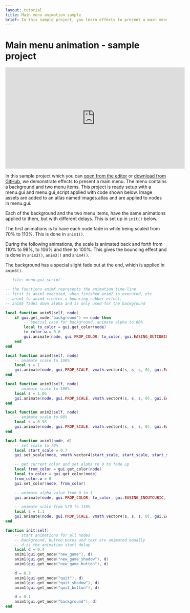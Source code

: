 ```yaml
---
layout: tutorial
title: Main menu animation sample
brief: In this sample project, you learn effects to present a main menu.
---
```

# Main menu animation - sample project

<iframe width="560" height="315" src="https://www.youtube.com/embed/dPQpSlt3ahw" frameborder="0" allowfullscreen></iframe>

In this sample project which you can [open from the editor](/manuals/project-setup/) or [download from GitHub](https://github.com/defold/sample-main-menu-animation), we demonstrate effects to present a main menu. The menu contains a background and two menu items.
This project is ready setup with a menu.gui and menu.gui_script applied with code shown below. Image assets are added to an atlas named images.atlas and are applied to nodes in menu.gui.

Each of the background and the two menu items, have the same animations applied to them, but with different delays. This is set up in `init()` below.

The first animations is to have each node fade in while being scaled from 70% to 110%.
This is done in `anim1()`.

During the following animations, the scale is animated back and forth from 110% to 98%, to 106% and then to 100%. This gives the bouncing effect and is done in `anim2()`, `anim3()` and `anim4()`.

The background has a special slight fade out at the end, which is applied in `anim5()`.

```lua
-- file: menu.gui_script

-- the functions animX represents the animation time-line
-- first is anim1 executed, when finished anim2 is executed, etc
-- anim1 to anim4 creates a bouncing rubber effect.
-- anim5 fades down alpha and is only used for the background

local function anim5(self, node)
	if gui.get_node("background") == node then
		-- special case for background. animate alpha to 60%
		local to_color = gui.get_color(node)
		to_color.w = 0.6
		gui.animate(node, gui.PROP_COLOR, to_color, gui.EASING_OUTCUBIC, 2.4, 0.1)
	end
end

local function anim4(self, node)
	-- animate scale to 100%
	local s = 1
	gui.animate(node, gui.PROP_SCALE, vmath.vector4(s, s, s, 0), gui.EASING_INOUTCUBIC, 0.24, 0, anim5)
end

local function anim3(self, node)
	-- animate scale to 106%
	local s = 1.06
	gui.animate(node, gui.PROP_SCALE, vmath.vector4(s, s, s, 0), gui.EASING_INOUTCUBIC, 0.24, 0, anim4)
end

local function anim2(self, node)
	-- animate scale to 98%
	local s = 0.98
	gui.animate(node, gui.PROP_SCALE, vmath.vector4(s, s, s, 0), gui.EASING_INOUTCUBIC, 0.24, 0, anim3)
end

local function anim1(node, d)
	-- set scale to 70%
	local start_scale = 0.7
	gui.set_scale(node, vmath.vector4(start_scale, start_scale, start_scale, 0))

	-- get current color and set alpha to 0 to fade up
	local from_color = gui.get_color(node)
	local to_color = gui.get_color(node)
	from_color.w = 0
	gui.set_color(node, from_color)

	-- animate alpha value from 0 to 1
	gui.animate(node, gui.PROP_COLOR, to_color, gui.EASING_INOUTCUBIC, 0.4, d)

	-- animate scale from %70 to 110%
	local s = 1.1
	gui.animate(node, gui.PROP_SCALE, vmath.vector4(s, s, s, 0), gui.EASING_INOUTCUBIC, 0.4, d, anim2)
end

function init(self)
	-- start animations for all nodes
	-- background, button-boxes and text are animated equally
	-- d is the animation start delay
	local d = 0.4
	anim1(gui.get_node("new_game"), d)
	anim1(gui.get_node("new_game_shadow"), d)
	anim1(gui.get_node("new_game_button"), d)

	d = 0.3
	anim1(gui.get_node("quit"), d)
	anim1(gui.get_node("quit_shadow"), d)
	anim1(gui.get_node("quit_button"), d)

	d = 0.1
	anim1(gui.get_node("background"), d)
end
```
